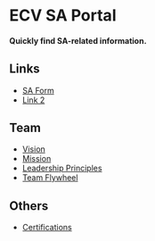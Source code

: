 # ECV SA Portal
#### Quickly find SA-related information.

## Links
- <a href="cnn.com">SA Form</a>
- <a href="cnn.com">Link 2</a>

## Team
- <a href="/vision">Vision</a>
- <a href="/mission">Mission</a>
- <a href="/principles">Leadership Principles</a>
- <a href="/flywheel">Team Flywheel</a>

## Others
- <a href="/certifications">Certifications</a>

